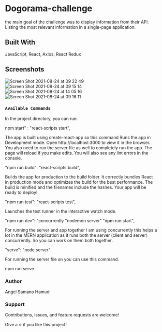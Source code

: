 # Dogorama-challenge

the main goal of the challenge was to display information from their API. Listing the most relevant information in a single-page application.

## Built With

JavaScript,
React,
Axios,
React Redux

## Screenshots

![Screen Shot 2021-08-24 at 09 22 49](https://user-images.githubusercontent.com/69522224/130574440-08722ff2-e970-4f8f-bdab-343796704c25.png)
![Screen Shot 2021-08-24 at 09 15 14](https://user-images.githubusercontent.com/69522224/130573594-0b3e266c-27a3-4949-ada7-1c3bfe66dfd2.png)
![Screen Shot 2021-08-24 at 14 05 16](https://user-images.githubusercontent.com/69522224/130613431-220409ad-39a0-4e45-8730-a4a4c3c08990.png)
![Screen Shot 2021-08-24 at 09 16 11](https://user-images.githubusercontent.com/69522224/130573625-5530e94a-23a4-4d30-aac4-7151669c82ca.png)

### `Available Commands`

In the project directory, you can run:

npm start" : "react-scripts start",

The app is built using create-react-app so this command Runs the app in Development mode. Open http://localhost:3000 to view it in the browser. You also need to run the server file as well to completely run the app. The page will reload if you make edits. You will also see any lint errors in the console.

"npm run build": "react-scripts build",

Builds the app for production to the build folder. It correctly bundles React in production mode and optimizes the build for the best performance. The build is minified and the filenames include the hashes. Your app will be ready to deploy!

"npm run test": "react-scripts test",

Launches the test runner in the interactive watch mode.

"npm run dev": "concurrently "nodemon server" "npm run start",

For running the server and app together I am using concurrently this helps a lot in the MERN application as it runs both the server (client and server) concurrently. So you can work on them both together.

"serve": "node server"

For running the server file on you can use this command.

npm run serve

### Author 

Angel Samano Hamud 

### Support 

Contributions, issues, and feature requests are welcome!

Give a ⭐️ if you like this project!

